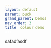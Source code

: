 ```yaml
---
layout: default
parent: puck
grand_parent: Demos
nav_order: 3
title: colour demo
---
```


safadfasdf